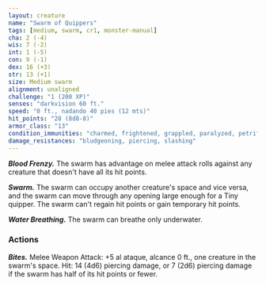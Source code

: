 ```yaml
---
layout: creature
name: "Swarm of Quippers"
tags: [medium, swarm, cr1, monster-manual]
cha: 2 (-4)
wis: 7 (-2)
int: 1 (-5)
con: 9 (-1)
dex: 16 (+3)
str: 13 (+1)
size: Medium swarm
alignment: unaligned
challenge: "1 (200 XP)"
senses: "darkvision 60 ft."
speed: "0 ft., nadando 40 pies (12 mts)"
hit_points: "28 (8d8-8)"
armor_class: "13"
condition_immunities: "charmed, frightened, grappled, paralyzed, petrified, prone, restrained, stunned"
damage_resistances: "bludgeoning, piercing, slashing"
---
```


***Blood Frenzy.*** The swarm has advantage on melee attack rolls against any creature that doesn't have all its hit points.

***Swarm.*** The swarm can occupy another creature's space and vice versa, and the swarm can move through any opening large enough for a Tiny quipper. The swarm can't regain hit points or gain temporary hit points.

***Water Breathing.*** The swarm can breathe only underwater.

### Actions

***Bites.*** Melee Weapon Attack: +5 al ataque, alcance 0 ft., one creature in the swarm's space. Hit: 14 (4d6) piercing damage, or 7 (2d6) piercing damage if the swarm has half of its hit points or fewer.